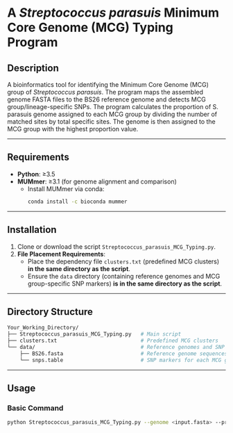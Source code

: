 # A *Streptococcus parasuis* Minimum Core Genome (MCG) Typing Program

## Description  
A bioinformatics tool for identifying the Minimum Core Genome (MCG) group of *Streptococcus parasuis*. The program maps the assembled genome FASTA files to the BS26 reference genome and detects MCG group/lineage-specific SNPs. The program calculates the proportion of S. parasuis genome assigned to each MCG group by dividing the number of matched sites by total specific sites. The genome is then assigned to the MCG group with the highest proportion value.

---

## Requirements  
- **Python**: ≥3.5  
- **MUMmer**: ≥3.1 (for genome alignment and comparison)  
  - Install MUMmer via conda:  
    ```bash
    conda install -c bioconda mummer
    ```  

---

## Installation  
1. Clone or download the script `Streptococcus_parasuis_MCG_Typing.py`.  
2. **File Placement Requirements**:  
   - Place the dependency file `clusters.txt` (predefined MCG clusters) **in the same directory as the script**.  
   - Ensure the `data` directory (containing reference genomes and MCG group-specific SNP markers) **is in the same directory as the script**.  

---

## Directory Structure  
```bash
Your_Working_Directory/
├── Streptococcus_parasuis_MCG_Typing.py   # Main script
├── clusters.txt                           # Predefined MCG clusters
└── data/                                  # Reference genomes and SNP markers
    ├── BS26.fasta                         # Reference genome sequences (FASTA)
    └── snps.table                         # SNP markers for each MCG group
```

---

## Usage  
### Basic Command  
```bash
python Streptococcus_parasuis_MCG_Typing.py --genome <input.fasta> --prefix <output_prefix>
```

